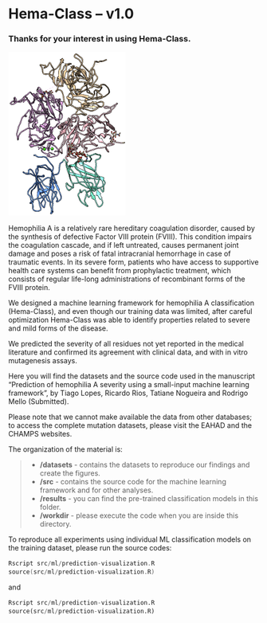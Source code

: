 # Hema-Class – v1.0

### Thanks for your interest in using Hema-Class.

![](images/protein.png)

Hemophilia A is a relatively rare hereditary coagulation disorder, caused by the synthesis of defective Factor VIII protein (FVIII). This condition impairs the coagulation cascade, and if left untreated, causes permanent joint damage and poses a risk of fatal intracranial hemorrhage in case of traumatic events. In its severe form, patients who have access to supportive health care systems can benefit from prophylactic treatment, which consists of regular life-long administrations of recombinant forms of the FVIII protein.

We designed a machine learning framework for hemophilia A classification (Hema-Class), and even though our training data was limited, after careful optimization Hema-Class was able to identify properties related to severe and mild forms of the disease. 

We predicted the severity of all residues not yet reported in the medical literature and confirmed its agreement with clinical data, and with in vitro mutagenesis assays.

Here you will find the datasets and the source code used in the manuscript “Prediction of hemophilia A severity using a small-input machine learning framework”, by Tiago Lopes, Ricardo Rios, Tatiane Nogueira and Rodrigo Mello (Submitted).

Please note that we cannot make available the data from other databases; to access the complete mutation datasets, please visit the EAHAD and the CHAMPS websites.

The organization of the material is:

> - **/datasets** - contains the datasets to reproduce our findings and create the figures.
> - **/src** - contains the source code for the machine learning framework and for other analyses.
> - **/results** - you can find the pre-trained classification models in this folder.
> - **/workdir** - please execute the code when you are inside this directory.

To reproduce all experiments using individual ML classification models on the training dataset, please run the source codes:

```C
Rscript src/ml/prediction-visualization.R 
source(src/ml/prediction-visualization.R)
```

and

```python
Rscript src/ml/prediction-visualization.R 
source(src/ml/prediction-visualization.R)
```
